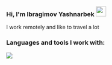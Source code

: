 ### Hi, I'm Ibragimov Yashnarbek <img src="https://media.giphy.com/media/m0dmKBkncVETJv2h0S/giphy.gif" width="27px" />
I work remotely and like to travel a lot 

### Languages and tools I work with: 

<code><img src="https://encrypted-tbn2.gstatic.com/images?q=tbn:ANd9GcR4Y9In50nCL4I5S30RK_8kUYEOmzzCTGE8O6b_XOQZBr0UZl-r" /><code/>


